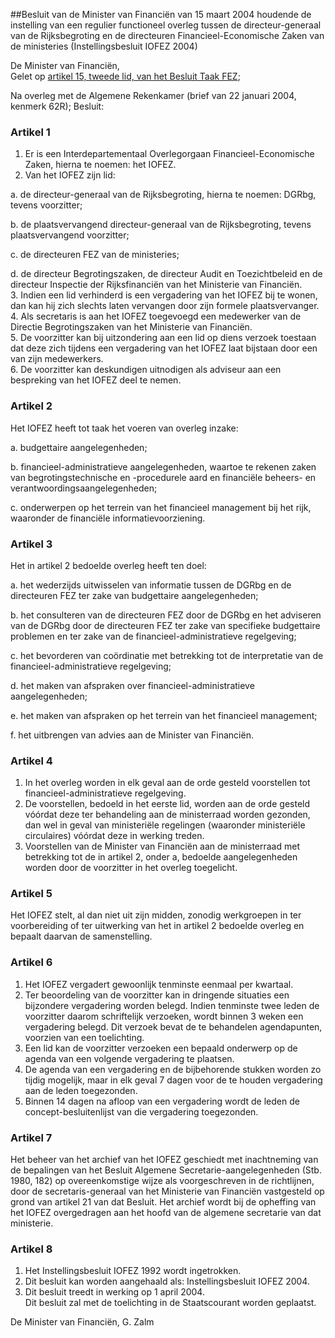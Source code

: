 <meta http-equiv='Content-Type' content='text/html; charset=utf-8' />

##Besluit van de Minister van Financiën van 15 maart 2004 houdende de instelling van een regulier functioneel overleg tussen de directeur-generaal van de Rijksbegroting en de directeuren Financieel-Economische Zaken van de ministeries (Instellingsbesluit IOFEZ 2004)

De Minister van Financiën,  
Gelet op [artikel 15, tweede lid, van het Besluit Taak FEZ](../../../../../AMvB/besluit/taak/fez/BWBR0005333/README.md);

Na overleg met de Algemene Rekenkamer (brief van 22 januari 2004, kenmerk 62R);
Besluit:    

### Artikel  1  

1.  Er is een Interdepartementaal Overlegorgaan Financieel-Economische Zaken, hierna te noemen: het IOFEZ.   
2.  Van het IOFEZ zijn lid: 

a. de directeur-generaal van de Rijksbegroting, hierna te noemen: DGRbg, tevens voorzitter;  

b. de plaatsvervangend directeur-generaal van de Rijksbegroting, tevens plaatsvervangend voorzitter;  

c. de directeuren FEZ van de ministeries;  

d. de directeur Begrotingszaken, de directeur Audit en Toezichtbeleid en de directeur Inspectie der Rijksfinanciën van het Ministerie van Financiën.     
3.  Indien een lid verhinderd is een vergadering van het IOFEZ bij te wonen, dan kan hij zich slechts laten vervangen door zijn formele plaatsvervanger.   
4.  Als secretaris is aan het IOFEZ toegevoegd een medewerker van de Directie Begrotingszaken van het Ministerie van Financiën.   
5.  De voorzitter kan bij uitzondering aan een lid op diens verzoek toestaan dat deze zich tijdens een vergadering van het IOFEZ laat bijstaan door een van zijn medewerkers.   
6.  De voorzitter kan deskundigen uitnodigen als adviseur aan een bespreking van het IOFEZ deel te nemen.  

### Artikel  2  

Het IOFEZ heeft tot taak het voeren van overleg inzake: 

a. budgettaire aangelegenheden;  

b. financieel-administratieve aangelegenheden, waartoe te rekenen zaken van begrotingstechnische en -procedurele aard en financiële beheers- en verantwoordingsaangelegenheden;  

c. onderwerpen op het terrein van het financieel management bij het rijk, waaronder de financiële informatievoorziening.   

### Artikel  3  

Het in artikel 2 bedoelde overleg heeft ten doel: 

a. het wederzijds uitwisselen van informatie tussen de DGRbg en de directeuren FEZ ter zake van budgettaire aangelegenheden;  

b. het consulteren van de directeuren FEZ door de DGRbg en het adviseren van de DGRbg door de directeuren FEZ ter zake van specifieke budgettaire problemen en ter zake van de financieel-administratieve regelgeving;  

c. het bevorderen van coördinatie met betrekking tot de interpretatie van de financieel-administratieve regelgeving;  

d. het maken van afspraken over financieel-administratieve aangelegenheden;  

e. het maken van afspraken op het terrein van het financieel management;  

f. het uitbrengen van advies aan de Minister van Financiën.   

### Artikel  4  

1.  In het overleg worden in elk geval aan de orde gesteld voorstellen tot financieel-administratieve regelgeving.   
2.  De voorstellen, bedoeld in het eerste lid, worden aan de orde gesteld vóórdat deze ter behandeling aan de ministerraad worden gezonden, dan wel in geval van ministeriële regelingen (waaronder ministeriële circulaires) vóórdat deze in werking treden.   
3.  Voorstellen van de Minister van Financiën aan de ministerraad met betrekking tot de in artikel 2, onder a, bedoelde aangelegenheden worden door de voorzitter in het overleg toegelicht.  

### Artikel  5  

Het IOFEZ stelt, al dan niet uit zijn midden, zonodig werkgroepen in ter voorbereiding of ter uitwerking van het in artikel 2 bedoelde overleg en bepaalt daarvan de samenstelling. 

### Artikel  6  

1.  Het IOFEZ vergadert gewoonlijk tenminste eenmaal per kwartaal.   
2.  Ter beoordeling van de voorzitter kan in dringende situaties een bijzondere vergadering worden belegd. Indien tenminste twee leden de voorzitter daarom schriftelijk verzoeken, wordt binnen 3 weken een vergadering belegd. Dit verzoek bevat de te behandelen agendapunten, voorzien van een toelichting.   
3.  Een lid kan de voorzitter verzoeken een bepaald onderwerp op de agenda van een volgende vergadering te plaatsen.   
4.  De agenda van een vergadering en de bijbehorende stukken worden zo tijdig mogelijk, maar in elk geval 7 dagen voor de te houden vergadering aan de leden toegezonden.   
5.  Binnen 14 dagen na afloop van een vergadering wordt de leden de concept-besluitenlijst van die vergadering toegezonden.  

### Artikel  7  

Het beheer van het archief van het IOFEZ geschiedt met inachtneming van de bepalingen van het Besluit Algemene Secretarie-aangelegenheden (Stb. 1980, 182) op overeenkomstige wijze als voorgeschreven in de richtlijnen, door de secretaris-generaal van het Ministerie van Financiën vastgesteld op grond van artikel 21 van dat Besluit. Het archief wordt bij de opheffing van het IOFEZ overgedragen aan het hoofd van de algemene secretarie van dat ministerie. 

### Artikel  8  

1.  Het Instellingsbesluit IOFEZ 1992 wordt ingetrokken.   
2.  Dit besluit kan worden aangehaald als: Instellingsbesluit IOFEZ 2004.   
3.  Dit besluit treedt in werking op 1 april 2004.  
Dit besluit zal met de toelichting in de Staatscourant worden geplaatst.   

De 
Minister van Financiën, 
G. Zalm      

